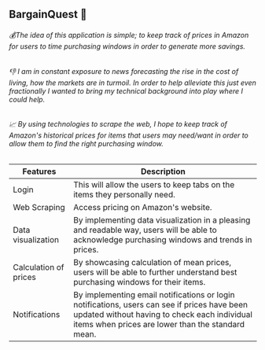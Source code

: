## BargainQuest :rocket:

###### :moneybag:The idea of this application is simple; to keep track of prices in Amazon for users to time purchasing windows in order to generate more savings.

###### :thumbsdown: I am in constant exposure to news forecasting the rise in the cost of living, how the markets are in turmoil. In order to help alleviate this just even fractionally I wanted to bring my technical background into play where I could help.

###### :chart_with_upwards_trend: By using technologies to scrape the web, I hope to keep track of Amazon's historical prices for items that users may need/want in order to allow them to find the right purchasing window.

| Features              | Description                                                                                                                                                                                       |
| --------------------- | ------------------------------------------------------------------------------------------------------------------------------------------------------------------------------------------------- |
| Login                 | This will allow the users to keep tabs on the items they personally need.                                                                                                                         |
| Web Scraping          | Access pricing on Amazon's website.                                                                                                                                                               |
| Data visualization    | By implementing data visualization in a pleasing and readable way, users will be able to acknowledge purchasing windows and trends in prices.                                                     |
| Calculation of prices | By showcasing calculation of mean prices, users will be able to further understand best purchasing windows for their items.                                                                       |
| Notifications         | By implementing email notifications or login notifications, users can see if prices have been updated without having to check each individual items when prices are lower than the standard mean. |
